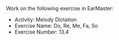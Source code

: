 Work on the following exercise in EarMaster:
- Activity: Melody Dictation
- Exercise Name: Do, Re, Me, Fa, So
- Exercise Number: 13.4

